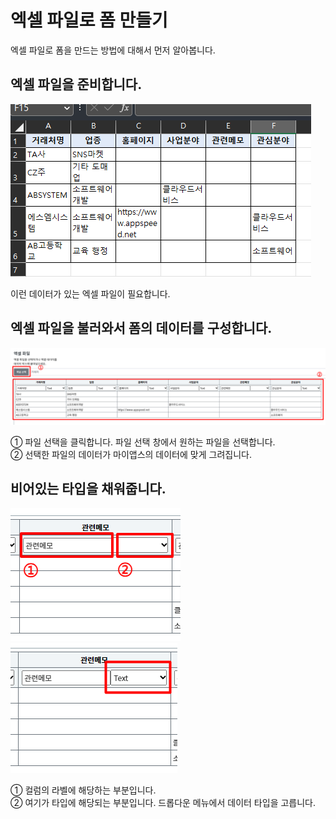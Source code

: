 # 엑셀 파일로 폼 만들기
엑셀 파일로 폼을 만드는 방법에 대해서 먼저 알아봅니다.

## 엑셀 파일을 준비합니다.

![엑셀 파일을 준비합니다](/media/image25.png)

이런 데이터가 있는 엑셀 파일이 필요합니다.

## 엑셀 파일을 불러와서 폼의 데이터를 구성합니다.

![엑셀 파일을 불러와서 폼의 데이터를 구성합니다](/media/image26.png)

①	파일 선택을 클릭합니다. 파일 선택 창에서 원하는 파일을 선택합니다.<br>
②	선택한 파일의 데이터가 마이앱스의 데이터에 맞게 그려집니다.

## 비어있는 타입을 채워줍니다.

![컬럼 라벨과 타입](/media/image27.png)
![비어있는 타입을 채워줍니다](/media/image28.png)

①	컬럼의 라벨에 해당하는 부분입니다.<br>
②	여기가 타입에 해당되는 부분입니다. 드롭다운 메뉴에서 데이터 타입을 고릅니다.
